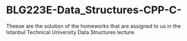 # BLG223E-Data_Structures-CPP-C-
Theese are the solution of the homeworks that are assigned to us in the Istanbul Technical University Data Structures lecture.
